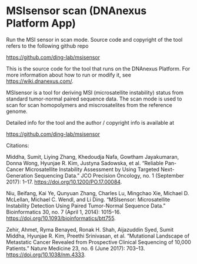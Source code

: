 <!-- dx-header -->
# MSIsensor scan (DNAnexus Platform App)

Run the MSI sensor in scan mode. Source code and copyright of the tool
refers to the following github repo

https://github.com/ding-lab/msisensor

This is the source code for the tool that runs on the DNAnexus Platform.
For more information about how to run or modify it, see
https://wiki.dnanexus.com/.
<!-- /dx-header -->

<!-- Insert a description of your app here -->

MSIsensor is a tool for deriving MSI (microsatellite instability) status 
from standard tumor-normal paired sequence data. The scan mode is used to
scan for scan homopolymers and miscrosatelites from the reference genome.

Detailed info for the tool and the author / copyright info is available at

https://github.com/ding-lab/msisensor

Citations:

Middha, Sumit, Liying Zhang, Khedoudja Nafa, Gowtham Jayakumaran, Donna Wong, Hyunjae R. Kim, Justyna Sadowska, et al. “Reliable Pan-Cancer Microsatellite Instability Assessment by Using Targeted 
Next-Generation Sequencing Data.” JCO Precision Oncology, no. 1 (September 2017): 1–17. https://doi.org/10.1200/PO.17.00084.

Niu, Beifang, Kai Ye, Qunyuan Zhang, Charles Lu, Mingchao Xie, Michael D. McLellan, Michael C. Wendl, and Li Ding. “MSIsensor: Microsatellite Instability Detection Using Paired Tumor-Normal 
Sequence Data.” Bioinformatics 30, no. 7 (April 1, 2014): 1015–16. https://doi.org/10.1093/bioinformatics/btt755.

Zehir, Ahmet, Ryma Benayed, Ronak H. Shah, Aijazuddin Syed, Sumit Middha, Hyunjae R. Kim, Preethi Srinivasan, et al. “Mutational Landscape of Metastatic Cancer Revealed from Prospective Clinical 
Sequencing of 10,000 Patients.” Nature Medicine 23, no. 6 (June 2017): 703–13. https://doi.org/10.1038/nm.4333.

